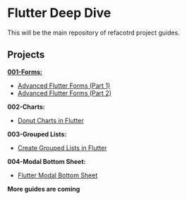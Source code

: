 # Flutter Deep Dive

This will be the main repository of refacotrd project guides.

## Projects

[**001-Forms:**](https://github.com/refactord/flutter-deep-dive/tree/master/001-advanced_flutter_forms)

- [Advanced Flutter Forms (Part 1)](https://medium.com/flutter-community/advanced-flutter-forms-part-1-e575422176ed)
- [Advanced Flutter Forms (Part 2)](https://medium.com/flutter-community/advanced-flutter-forms-part-2-5ba9a759c8a1)

**002-Charts:**

- [Donut Charts in Flutter](https://refactord.com/guides/donut-charts-in-flutter)

**003-Grouped Lists:**

- [Create Grouped Lists in Flutter](https://refactord.com/guides/create-grouped-lists-in-flutter)

**004-Modal Bottom Sheet:**

- [Flutter Modal Bottom Sheet](https://refactord.com/guides/flutter-modal-bottom-sheet)

**More guides are coming**
